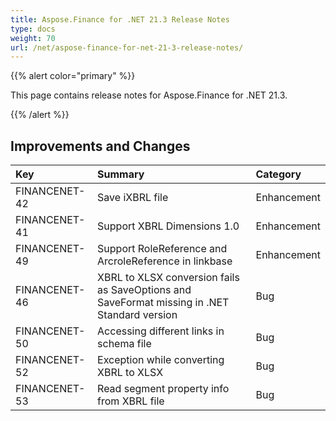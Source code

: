 ```yaml
---
title: Aspose.Finance for .NET 21.3 Release Notes
type: docs
weight: 70
url: /net/aspose-finance-for-net-21-3-release-notes/
---
```


{{% alert color="primary" %}}

This page contains release notes for Aspose.Finance for .NET 21.3.

{{% /alert %}}

## **Improvements and Changes**

|**Key**|**Summary**|**Category**|
| :- | :- | :- |
|FINANCENET-42|Save iXBRL file|Enhancement|
|FINANCENET-41|Support XBRL Dimensions 1.0|Enhancement|
|FINANCENET-49|Support RoleReference and ArcroleReference in linkbase|Enhancement|
|FINANCENET-46|XBRL to XLSX conversion fails as SaveOptions and SaveFormat missing in .NET Standard version|Bug|
|FINANCENET-50|Accessing different links in schema file|Bug|
|FINANCENET-52|Exception while converting XBRL to XLSX|Bug|
|FINANCENET-53|Read segment property info from XBRL file|Bug|
